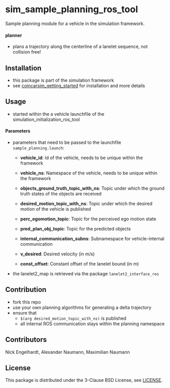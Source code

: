 # sim_sample_planning_ros_tool
Sample planning module for a vehicle in the simulation framework.

#### planner
* plans a trajectory along the centerline of a lanelet sequence, not collision free!

## Installation
* this package is part of the simulation framework
* see [coincarsim_getting_started](https://github.com/coincar-sim/coincarsim_getting_started) for installation and more details

## Usage
* started within the a vehicle launchfile of the simulation_initialization_ros_tool

#### Parameters
* parameters that need to be passed to the launchfile `sample_planning.launch`:
  * **vehicle_id**: Id of the vehicle, needs to be unique within the framework
  * **vehicle_ns**: Namespace of the vehicle, needs to be unique within the framework

  * **objects_ground_truth_topic_with_ns**: Topic under which the ground truth states of the objects are received
  * **desired_motion_topic_with_ns**: Topic under which the desired motion of the vehicle is published
  * **perc_egomotion_topic**: Topic for the perceived ego motion state
  * **pred_plan_obj_topic**: Topic for the predicted objects
  * **internal_communication_subns**: Subnamespace for vehicle-internal communication

  * **v_desired**: Desired velocity (in m/s)
  * **const_offset**: Constant offset of the lanelet bound (in m)

* the lanelet2_map is retrieved via the package `lanelet2_interface_ros`

## Contribution
* fork this repo
* use your own planning algorithms for generating a delta trajectory
* ensure that
  * `$(arg desired_motion_topic_with_ns)` is published
  * all internal ROS communication stays within the planning namespace

## Contributors
Nick Engelhardt, Alexander Naumann, Maximilian Naumann

## License
This package is distributed under the 3-Clause BSD License, see [LICENSE](LICENSE).
